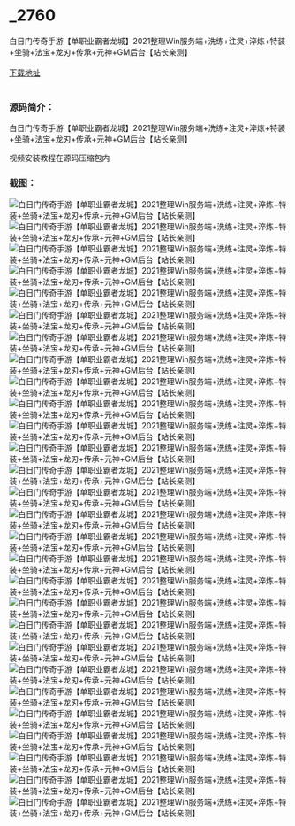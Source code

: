 # _2760
白日门传奇手游【单职业霸者龙城】2021整理Win服务端+洗练+注灵+淬炼+特装+坐骑+法宝+龙刃+传承+元神+GM后台【站长亲测】
<br/></br>
[下载地址](https://www.uuid2.com/2760.html "下载地址")
<br/></br>
<h3>源码简介：</h3>
<p>白日门传奇手游【单职业霸者龙城】2021整理Win服务端+洗练+注灵+淬炼+特装+坐骑+法宝+龙刃+传承+元神+GM后台【站长亲测】<p>
<p>视频安装教程在源码压缩包内<p>
<h3>截图：</h3>
<img src="https://www.uuid2.com/wp-content/uploads/img/202110/1576575682.jpg" alt="白日门传奇手游【单职业霸者龙城】2021整理Win服务端+洗练+注灵+淬炼+特装+坐骑+法宝+龙刃+传承+元神+GM后台【站长亲测】"><img src="https://www.uuid2.com/wp-content/uploads/img/202110/8407e6e842.jpg" alt="白日门传奇手游【单职业霸者龙城】2021整理Win服务端+洗练+注灵+淬炼+特装+坐骑+法宝+龙刃+传承+元神+GM后台【站长亲测】"><img src="https://www.uuid2.com/wp-content/uploads/img/202110/8407e6e410.jpg" alt="白日门传奇手游【单职业霸者龙城】2021整理Win服务端+洗练+注灵+淬炼+特装+坐骑+法宝+龙刃+传承+元神+GM后台【站长亲测】"><img src="https://www.uuid2.com/wp-content/uploads/img/202110/8407e6e236.jpg" alt="白日门传奇手游【单职业霸者龙城】2021整理Win服务端+洗练+注灵+淬炼+特装+坐骑+法宝+龙刃+传承+元神+GM后台【站长亲测】"><img src="https://www.uuid2.com/wp-content/uploads/img/202110/8407e6e499.jpg" alt="白日门传奇手游【单职业霸者龙城】2021整理Win服务端+洗练+注灵+淬炼+特装+坐骑+法宝+龙刃+传承+元神+GM后台【站长亲测】"><img src="https://www.uuid2.com/wp-content/uploads/img/202110/8407e6e758.jpg" alt="白日门传奇手游【单职业霸者龙城】2021整理Win服务端+洗练+注灵+淬炼+特装+坐骑+法宝+龙刃+传承+元神+GM后台【站长亲测】"><img src="https://www.uuid2.com/wp-content/uploads/img/202110/8407e6e235.jpg" alt="白日门传奇手游【单职业霸者龙城】2021整理Win服务端+洗练+注灵+淬炼+特装+坐骑+法宝+龙刃+传承+元神+GM后台【站长亲测】"><img src="https://www.uuid2.com/wp-content/uploads/img/202110/8407e6e394.jpg" alt="白日门传奇手游【单职业霸者龙城】2021整理Win服务端+洗练+注灵+淬炼+特装+坐骑+法宝+龙刃+传承+元神+GM后台【站长亲测】"><img src="https://www.uuid2.com/wp-content/uploads/img/202110/990dc03375.jpg" alt="白日门传奇手游【单职业霸者龙城】2021整理Win服务端+洗练+注灵+淬炼+特装+坐骑+法宝+龙刃+传承+元神+GM后台【站长亲测】"><img src="https://www.uuid2.com/wp-content/uploads/img/202110/990dc03200.jpg" alt="白日门传奇手游【单职业霸者龙城】2021整理Win服务端+洗练+注灵+淬炼+特装+坐骑+法宝+龙刃+传承+元神+GM后台【站长亲测】"><img src="https://www.uuid2.com/wp-content/uploads/img/202110/990dc03626.jpg" alt="白日门传奇手游【单职业霸者龙城】2021整理Win服务端+洗练+注灵+淬炼+特装+坐骑+法宝+龙刃+传承+元神+GM后台【站长亲测】"><img src="https://www.uuid2.com/wp-content/uploads/img/202110/990dc03186.jpg" alt="白日门传奇手游【单职业霸者龙城】2021整理Win服务端+洗练+注灵+淬炼+特装+坐骑+法宝+龙刃+传承+元神+GM后台【站长亲测】"><img src="https://www.uuid2.com/wp-content/uploads/img/202110/990dc03496.jpg" alt="白日门传奇手游【单职业霸者龙城】2021整理Win服务端+洗练+注灵+淬炼+特装+坐骑+法宝+龙刃+传承+元神+GM后台【站长亲测】"><img src="https://www.uuid2.com/wp-content/uploads/img/202110/990dc03442.jpg" alt="白日门传奇手游【单职业霸者龙城】2021整理Win服务端+洗练+注灵+淬炼+特装+坐骑+法宝+龙刃+传承+元神+GM后台【站长亲测】"><img src="https://www.uuid2.com/wp-content/uploads/img/202110/91f67d4569.jpg" alt="白日门传奇手游【单职业霸者龙城】2021整理Win服务端+洗练+注灵+淬炼+特装+坐骑+法宝+龙刃+传承+元神+GM后台【站长亲测】"><img src="https://www.uuid2.com/wp-content/uploads/img/202110/91f67d4749.jpg" alt="白日门传奇手游【单职业霸者龙城】2021整理Win服务端+洗练+注灵+淬炼+特装+坐骑+法宝+龙刃+传承+元神+GM后台【站长亲测】"><img src="https://www.uuid2.com/wp-content/uploads/img/202110/91f67d4824.jpg" alt="白日门传奇手游【单职业霸者龙城】2021整理Win服务端+洗练+注灵+淬炼+特装+坐骑+法宝+龙刃+传承+元神+GM后台【站长亲测】"><img src="https://www.uuid2.com/wp-content/uploads/img/202110/91f67d4576.jpg" alt="白日门传奇手游【单职业霸者龙城】2021整理Win服务端+洗练+注灵+淬炼+特装+坐骑+法宝+龙刃+传承+元神+GM后台【站长亲测】"><img src="https://www.uuid2.com/wp-content/uploads/img/202110/91f67d4888.jpg" alt="白日门传奇手游【单职业霸者龙城】2021整理Win服务端+洗练+注灵+淬炼+特装+坐骑+法宝+龙刃+传承+元神+GM后台【站长亲测】"><img src="https://www.uuid2.com/wp-content/uploads/img/202110/91f67d4467.jpg" alt="白日门传奇手游【单职业霸者龙城】2021整理Win服务端+洗练+注灵+淬炼+特装+坐骑+法宝+龙刃+传承+元神+GM后台【站长亲测】"><img src="https://www.uuid2.com/wp-content/uploads/img/202110/91f67d4646.jpg" alt="白日门传奇手游【单职业霸者龙城】2021整理Win服务端+洗练+注灵+淬炼+特装+坐骑+法宝+龙刃+传承+元神+GM后台【站长亲测】"><img src="https://www.uuid2.com/wp-content/uploads/img/202110/9699a7d338.jpg" alt="白日门传奇手游【单职业霸者龙城】2021整理Win服务端+洗练+注灵+淬炼+特装+坐骑+法宝+龙刃+传承+元神+GM后台【站长亲测】"><img src="https://www.uuid2.com/wp-content/uploads/img/202110/9699a7d655.jpg" alt="白日门传奇手游【单职业霸者龙城】2021整理Win服务端+洗练+注灵+淬炼+特装+坐骑+法宝+龙刃+传承+元神+GM后台【站长亲测】"><img src="https://www.uuid2.com/wp-content/uploads/img/202110/9699a7d646.jpg" alt="白日门传奇手游【单职业霸者龙城】2021整理Win服务端+洗练+注灵+淬炼+特装+坐骑+法宝+龙刃+传承+元神+GM后台【站长亲测】"><img src="https://www.uuid2.com/wp-content/uploads/img/202110/9699a7d897.jpg" alt="白日门传奇手游【单职业霸者龙城】2021整理Win服务端+洗练+注灵+淬炼+特装+坐骑+法宝+龙刃+传承+元神+GM后台【站长亲测】"><img src="https://www.uuid2.com/wp-content/uploads/img/202110/9699a7d140.jpg" alt="白日门传奇手游【单职业霸者龙城】2021整理Win服务端+洗练+注灵+淬炼+特装+坐骑+法宝+龙刃+传承+元神+GM后台【站长亲测】"><img src="https://www.uuid2.com/wp-content/uploads/img/202110/9699a7d970.jpg" alt="白日门传奇手游【单职业霸者龙城】2021整理Win服务端+洗练+注灵+淬炼+特装+坐骑+法宝+龙刃+传承+元神+GM后台【站长亲测】"><img src="https://www.uuid2.com/wp-content/uploads/img/202110/fb97088655.jpg" alt="白日门传奇手游【单职业霸者龙城】2021整理Win服务端+洗练+注灵+淬炼+特装+坐骑+法宝+龙刃+传承+元神+GM后台【站长亲测】">
